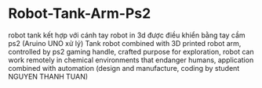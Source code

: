 # Robot-Tank-Arm-Ps2
robot tank kết hợp với cánh tay robot in 3d được điều khiển bằng tay cầm ps2 (Aruino UNO xử lý)
Tank robot combined with 3D printed robot arm, controlled by ps2 gaming handle, crafted purpose for exploration, robot can work remotely in chemical environments that endanger humans, application combined with automation (design and manufacture, coding by student NGUYEN THANH TUAN)
